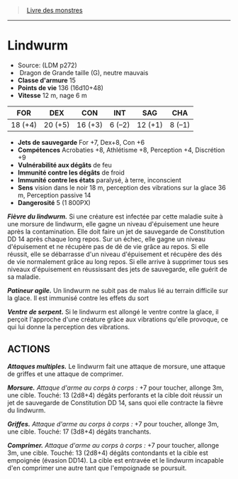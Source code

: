﻿> [Livre des monstres](tome_of_beasts.md)

---

# Lindwurm

- Source: (LDM p272)
-  Dragon de Grande taille (G), neutre mauvais
- **Classe d'armure** 15
- **Points de vie** 136 (16d10+48)
- **Vitesse** 12 m, nage 6 m

|FOR|DEX|CON|INT|SAG|CHA|
|---|---|---|---|---|---|
|18 (+4)|20 (+5)|16 (+3)|6 (–2)|12 (+1)|8 (–1)|

- **Jets de sauvegarde** For +7, Dex+8, Con +6
- **Compétences** Acrobaties +8, Athlétisme +8, Perception +4, Discrétion +9
- **Vulnérabilité aux dégâts** de feu
- **Immunité contre les dégâts** de froid
- **Immunité contre les états** paralysé, à terre, inconscient
- **Sens** vision dans le noir 18 m, perception des vibrations sur la glace 36 m, Perception passive 14
- **Dangerosité** 5 (1 800PX)

**_Fièvre du lindwurm._** Si une créature est infectée par cette maladie suite à une morsure de lindwurm, elle gagne un niveau d'épuisement une heure après la contamination. Elle doit faire un jet de sauvegarde de Constitution DD 14 après chaque long repos. Sur un échec, elle gagne un niveau d'épuisement et ne récupère pas de dé de vie grâce au repos. Si elle réussit, elle se débarrasse d'un niveau d'épuisement et récupère des dés de vie normalement grâce au long repos. Si elle arrive à supprimer tous ses niveaux d'épuisement en réussissant des jets de sauvegarde, elle guérit de sa maladie.

**_Patineur agile._** Un lindwurm ne subit pas de malus lié au terrain difficile sur la glace. Il est immunisé contre les effets du sort

**_Ventre de serpent._** Si le lindwurm est allongé le ventre contre la glace, il perçoit l'approche d'une créature grâce aux vibrations qu'elle provoque, ce qui lui donne la perception des vibrations.

## ACTIONS

**_Attaques multiples._** Le lindwurm fait une attaque de morsure, une attaque de griffes et une attaque de comprimer.

**_Morsure._** _Attaque d'arme au corps à corps :_ +7 pour toucher, allonge 3m, une cible. Touché: 13 (2d8+4) dégâts perforants et la cible doit réussir un jet de sauvegarde de Constitution DD 14, sans quoi elle contracte la fièvre du lindwurm.

**_Griffes._** _Attaque d'arme au corps à corps :_ +7 pour toucher, allonge 3m, une cible. Touché: 17 (3d8+4) dégâts tranchants.

**_Comprimer._** _Attaque d'arme au corps à corps :_ +7 pour toucher, allonge 3m, une cible. Touché: 13 (2d8+4) dégâts contondants et la cible est empoignée (évasion DD14). La cible est entravée et le lindwurm incapable d'en comprimer une autre tant que l'empoignade se poursuit.

